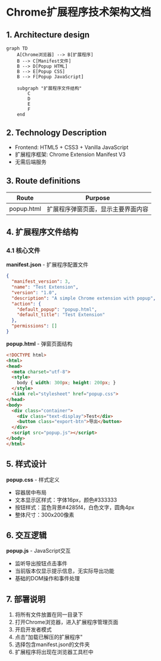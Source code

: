 # Chrome扩展程序技术架构文档

## 1. Architecture design

```mermaid
graph TD
    A[Chrome浏览器] --> B[扩展程序]
    B --> C[Manifest文件]
    B --> D[Popup HTML]
    B --> E[Popup CSS]
    B --> F[Popup JavaScript]
    
    subgraph "扩展程序文件结构"
        C
        D
        E
        F
    end
```

## 2. Technology Description
- Frontend: HTML5 + CSS3 + Vanilla JavaScript
- 扩展程序框架: Chrome Extension Manifest V3
- 无需后端服务

## 3. Route definitions

| Route | Purpose |
|-------|---------|
| popup.html | 扩展程序弹窗页面，显示主要界面内容 |

## 4. 扩展程序文件结构

### 4.1 核心文件

**manifest.json** - 扩展程序配置文件
```json
{
  "manifest_version": 3,
  "name": "Test Extension",
  "version": "1.0",
  "description": "A simple Chrome extension with popup",
  "action": {
    "default_popup": "popup.html",
    "default_title": "Test Extension"
  },
  "permissions": []
}
```

**popup.html** - 弹窗页面结构
```html
<!DOCTYPE html>
<html>
<head>
  <meta charset="utf-8">
  <style>
    body { width: 300px; height: 200px; }
  </style>
  <link rel="stylesheet" href="popup.css">
</head>
<body>
  <div class="container">
    <div class="text-display">Test</div>
    <button class="export-btn">导出</button>
  </div>
  <script src="popup.js"></script>
</body>
</html>
```

## 5. 样式设计

**popup.css** - 样式定义
- 容器居中布局
- 文本显示区样式：字体16px，颜色#333333
- 按钮样式：蓝色背景#4285f4，白色文字，圆角4px
- 整体尺寸：300x200像素

## 6. 交互逻辑

**popup.js** - JavaScript交互
- 监听导出按钮点击事件
- 当前版本仅显示提示信息，无实际导出功能
- 基础的DOM操作和事件处理

## 7. 部署说明

1. 将所有文件放置在同一目录下
2. 打开Chrome浏览器，进入扩展程序管理页面
3. 开启开发者模式
4. 点击"加载已解压的扩展程序"
5. 选择包含manifest.json的文件夹
6. 扩展程序将出现在浏览器工具栏中
